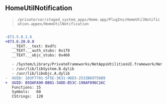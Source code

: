 ## HomeUtilNotification

> `/private/var/staged_system_apps/Home.app/PlugIns/HomeUtilNotification.appex/HomeUtilNotification`

```diff

-873.5.8.1.6
+873.6.20.0.0
   __TEXT.__text: 0xdfc
   __TEXT.__auth_stubs: 0x1f0
   __TEXT.__objc_stubs: 0x460

   - /System/Library/PrivateFrameworks/NetAppsUtilitiesUI.framework/NetAppsUtilitiesUI
   - /usr/lib/libSystem.B.dylib
   - /usr/lib/libobjc.A.dylib
-  UUID: 103F7701-5F5E-3631-96D3-2532B69756B9
+  UUID: B5DAFA90-BB81-34DD-B53C-198AF096C16C
   Functions: 15
   Symbols:   60
   CStrings:  120

```
